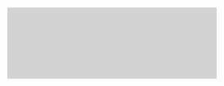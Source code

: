 <figure>
  <svg viewBox="-1 -1 382 182" xmlns="http://www.w3.org/2000/svg">
    <rect x="0" y="30" width="380" height="130" fill="lightgray" />
  </svg>
</figure>
